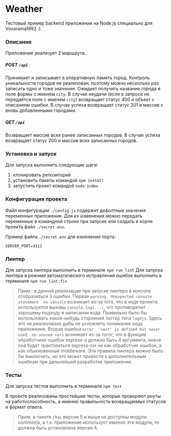 # Weather

Тестовый пример backend приложения на Node.js специально для Vovarama1992 :)

### Описание
Приложение реализует 2 маршрута.

##### POST `/api`
Принимает и записывает в оперативную память город. Контроль уникальности городов не реализован, поэтому можно несколько раз записать одно и тоже значение.
Ожидает получить название города в поле формы с именем `city`. В случае неудачи (если в запросе не передаётся поле с именем `city`) возвращает статус 400 и объект с описанием ошибки.
В случае успеха возвращает статус 201 и массив с вновь добавленными городами.

##### GET `/api`
Возвращает массив всех ранее записанных городов.
В случае успеха возвращает статус 200 и массив всех записанных городов.

### Установка и запуск

Для запуска выполнить следующие шаги:
1) клонировать репозиторий
2) установить пакеты командой `npm install`
3) запустить проект командой `node index`

### Конфигурация проекта

Файл конфигурации `./config.js` содержит дефолтные значения переменных приложения. Для их изменения можно передать переменные в командной строке при запуске или создать в корне проекта файл `./secret.env`.

Пример файла `./secret.env` для изменения порта:

```
SERVER_PORT=3111
```

### Линтер

Для запуска линтера выполнить в терминале `npm run lint`
Для запуска линтера в режиме автоматического исправления ошибок выполнить в терминале `npm run lint:fix`

>Прим.: в данной реализации при запуске линтера в консоле отобразиться 3 ошибки. Первая `warning  Unexpected console statement  no-console` возникает из-за того, что в коде проекта используется вызовы `console.log(...)`, что противоречит хорошему подходу в написании кода. Правильно было бы использовать какой-нибудь сторонний логгер типа `log4js`. Здесь это не реализовано дабы не усложнять понимание кода приложения. Вторая ошибка `error  'next' is defined but never used  no-unused-vars` возникает из-за тогог, что в функции обработчике ошибок express-a должно быть 4 аргумента, иначе она будет трактоваться express-ом не как обработчик ошибок, а как обыкновенный middleware. Эти правила линтера можно было бы выключить, но это может привести к дополнительным ошибкам при дальнейшей разработке приложения.

### Тесты
Для запуска тестов выполнить в терминале `npm test`

В проекте реализованы простейшие тесты, которые проверяют роуты на работоспособность, а именно правильность возвращаемых статусов и формат ответа.

>Прим. в пакете `chai` версии 5 и выше не доступны модули commonjs, а т.к. приложение использует именно эти модули, то должна быть установлена версия 4.
